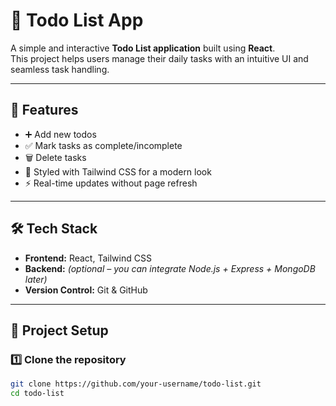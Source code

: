 # 📝 Todo List App

A simple and interactive **Todo List application** built using **React**.  
This project helps users manage their daily tasks with an intuitive UI and seamless task handling.  

---

## 🚀 Features
- ➕ Add new todos  
- ✅ Mark tasks as complete/incomplete  
- 🗑️ Delete tasks  
- 🎨 Styled with Tailwind CSS for a modern look  
- ⚡ Real-time updates without page refresh  

---

## 🛠️ Tech Stack
- **Frontend:** React, Tailwind CSS  
- **Backend:** *(optional – you can integrate Node.js + Express + MongoDB later)*  
- **Version Control:** Git & GitHub  

---

## 📂 Project Setup

### 1️⃣ Clone the repository
```bash
git clone https://github.com/your-username/todo-list.git
cd todo-list
